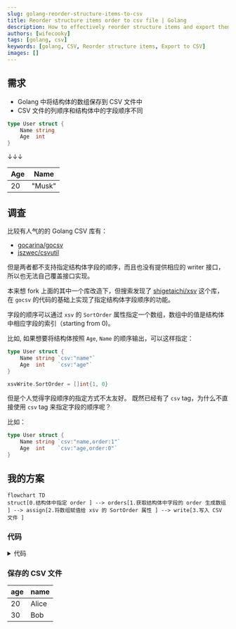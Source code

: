 ```yaml
---
slug: golang-reorder-structure-items-to-csv
title: Reorder structure items order to csv file | Golang
description: How to effectively reorder structure items and export them to a CSV file in Golang.
authors: [wifecooky]
tags: [golang, csv]
keywords: [golang, CSV, Reorder structure items, Export to CSV]
images: []
---
```


## 需求

- Golang 中将结构体的数组保存到 CSV 文件中
- CSV 文件的列顺序和结构体中的字段顺序不同

```go title="user.go"
type User struct {
    Name string
    Age  int
}
```

↓↓↓

| Age | Name   |
| --- | ------ |
| 20  | "Musk" |

## 调查

比较有人气的的 Golang CSV 库有：

- [gocarina/gocsv](https://github.com/gocarina/gocsv)
- [jszwec/csvutil](https://github.com/jszwec/csvutil)

但是两者都不支持指定结构体字段的顺序，而且也没有提供相应的 writer 接口，所以也无法自己覆盖接口实现。

本来想 fork 上面的其中一个库改造下，但搜索发现了 [shigetaichi/xsv](https://github.com/shigetaichi/xsv) 这个库，在 `gocsv` 的代码的基础上实现了指定结构体字段顺序的功能。

字段的顺序可以通过 `xsv` 的 `SortOrder` 属性指定一个数组，数组中的值是结构体中相应字段的索引（starting from 0)。

比如, 如果想要将结构体按照 `Age`, `Name` 的顺序输出，可以这样指定：

```go
type User struct {
    Name string `csv:"name"`
    Age  int    `csv:"age"`
}

xsvWrite.SortOrder = []int{1, 0}
```

但是个人觉得字段顺序的指定方式不太友好。 既然已经有了 `csv` tag，为什么不直接使用 `csv` tag 来指定字段的顺序呢？

比如：

```go
type User struct {
    Name string `csv:"name,order:1"`
    Age  int    `csv:"age,order:0"`
}
```

## 我的方案

```mermaid
flowchart TD
struct[0.结构体中指定 order ] --> orders[1.获取结构体中字段的 order 生成数组 ] --> assign[2.将数组赋值给 xsv 的 SortOrder 属性 ] --> write[3.写入 CSV 文件 ]
```

### 代码

<details>
<summary>代码</summary>

```go
package main

import (
    "fmt"
    "log"
    "os"
    "reflect"
    "strconv"
    "strings"

    "github.com/shigetaichi/xsv"
)

type User struct {
    Name string `csv:"name, order:1"`
    Age  int    `csv:"age, order:0"`
}

func main() {
    users := []*User{
        {Name: "Alice", Age: 20},
        {Name: "Bob", Age: 30},
    }

    // Create a csv file to write
    file, err := os.OpenFile("users.csv", os.O_RDWR|os.O_CREATE|os.O_TRUNC, os.ModePerm)
    if err != nil {
        panic(err)
    }
    defer file.Close()

    xsvWrite := xsv.NewXsvWrite[*User]()
    // Get the order of the fields in the struct and set it to the writer
    orders := getOrderOfFields(reflect.TypeOf(User{}))
    xsvWrite.SortOrder = orders

    // Write the users to the csv file
    err = xsvWrite.SetFileWriter(file).Write(users)
    if err != nil {
        log.Println(err)
        return
    }
}

// Get the order of the fields in specified struct
func getOrderOfFields(structType reflect.Type) []int {
    // Create a slice of int with the same length as the number of fields in the struct
    var res []int
    // Iterate through the struct fields
    for i := 0; i < structType.NumField(); i++ {
        // Get the field
        field := structType.Field(i)

        // Get the "order" tag value
        order := getTagValue(field, "csv", "order")
        if order >= 0 {
            res = append(res, order)
        }
    }

    return res
}

// getTagValue は指定されたフィールドの指定されたタグの値を取得する
func getTagValue(field reflect.StructField, tag string, tagField string) int {
    tagValue, _ := field.Tag.Lookup(tag)
    // Split the tag string by ","
    tagParts := strings.Split(tagValue, ",")

    // Iterate through the tag parts to find the "order" value
    res := -1
    for _, part := range tagParts {
        part = strings.TrimSpace(part)
        // Check if the part starts with "order:"
        prefix := fmt.Sprintf("%s:", tagField)
        if strings.HasPrefix(part, prefix) {
            // Extract the numeric value after "order:"
            valueStr := strings.TrimPrefix(part, prefix)
            value, err := strconv.Atoi(valueStr)
            if err == nil {
                res = value
            }
            break
        }
    }

    return res
}
```

</details>

### 保存的 CSV 文件

| age | name  |
| --- | ----- |
| 20  | Alice |
| 30  | Bob   |
